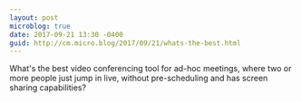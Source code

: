 ```yaml
---
layout: post
microblog: true
date: 2017-09-21 13:30 -0400
guid: http://cm.micro.blog/2017/09/21/whats-the-best.html
---
```

What's the best video conferencing tool for ad-hoc meetings, where two or more people just jump in live, without pre-scheduling and has screen sharing capabilities? 

